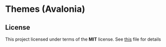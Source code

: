 # Themes (Avalonia)

## License

This project licensed under terms of the __MIT__ license. See [this](./LICENSE) file for details

